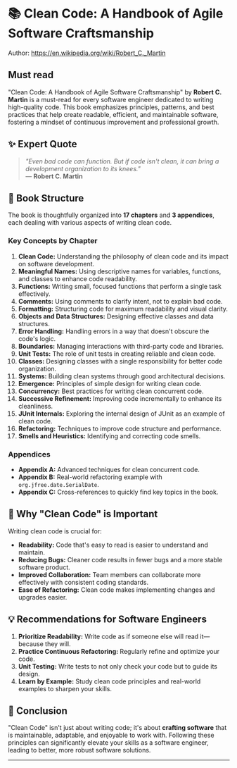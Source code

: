 # 📚 Clean Code: A Handbook of Agile Software Craftsmanship

Author: https://en.wikipedia.org/wiki/Robert_C._Martin

## Must read

"Clean Code: A Handbook of Agile Software Craftsmanship" by **Robert C. Martin** is a must-read for every software engineer dedicated to writing high-quality code. This book emphasizes principles, patterns, and best practices that help create readable, efficient, and maintainable software, fostering a mindset of continuous improvement and professional growth.

## ✨ Expert Quote

> _"Even bad code can function. But if code isn't clean, it can bring a development organization to its knees."_  
> — **Robert C. Martin**

## 📖 Book Structure

The book is thoughtfully organized into **17 chapters** and **3 appendices**, each dealing with various aspects of writing clean code.

### Key Concepts by Chapter

1. **Clean Code:** Understanding the philosophy of clean code and its impact on software development.
2. **Meaningful Names:** Using descriptive names for variables, functions, and classes to enhance code readability.
3. **Functions:** Writing small, focused functions that perform a single task effectively.
4. **Comments:** Using comments to clarify intent, not to explain bad code.
5. **Formatting:** Structuring code for maximum readability and visual clarity.
6. **Objects and Data Structures:** Designing effective classes and data structures.
7. **Error Handling:** Handling errors in a way that doesn't obscure the code's logic.
8. **Boundaries:** Managing interactions with third-party code and libraries.
9. **Unit Tests:** The role of unit tests in creating reliable and clean code.
10. **Classes:** Designing classes with a single responsibility for better code organization.
11. **Systems:** Building clean systems through good architectural decisions.
12. **Emergence:** Principles of simple design for writing clean code.
13. **Concurrency:** Best practices for writing clean concurrent code.
14. **Successive Refinement:** Improving code incrementally to enhance its cleanliness.
15. **JUnit Internals:** Exploring the internal design of JUnit as an example of clean code.
16. **Refactoring:** Techniques to improve code structure and performance.
17. **Smells and Heuristics:** Identifying and correcting code smells.

### Appendices

- **Appendix A:** Advanced techniques for clean concurrent code.
- **Appendix B:** Real-world refactoring example with `org.jfree.date.SerialDate`.
- **Appendix C:** Cross-references to quickly find key topics in the book.

## 🌟 Why "Clean Code" is Important

Writing clean code is crucial for:

- **Readability:** Code that's easy to read is easier to understand and maintain.
- **Reducing Bugs:** Cleaner code results in fewer bugs and a more stable software product.
- **Improved Collaboration:** Team members can collaborate more effectively with consistent coding standards.
- **Ease of Refactoring:** Clean code makes implementing changes and upgrades easier.

## 💡 Recommendations for Software Engineers

1. **Prioritize Readability:** Write code as if someone else will read it—because they will.
2. **Practice Continuous Refactoring:** Regularly refine and optimize your code.
3. **Unit Testing:** Write tests to not only check your code but to guide its design.
4. **Learn by Example:** Study clean code principles and real-world examples to sharpen your skills.

## 📌 Conclusion

"Clean Code" isn't just about writing code; it's about **crafting software** that is maintainable, adaptable, and enjoyable to work with. Following these principles can significantly elevate your skills as a software engineer, leading to better, more robust software solutions.

---
